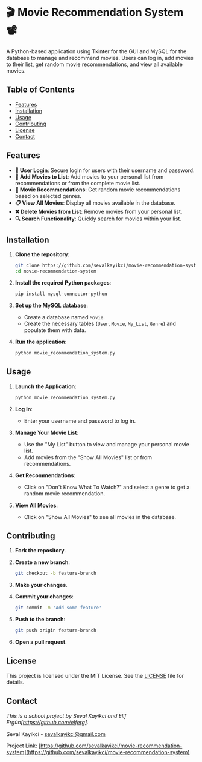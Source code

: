 # 🎬 Movie Recommendation System 📽️

A Python-based application using Tkinter for the GUI and MySQL for the database to manage and recommend movies. Users can log in, add movies to their list, get random movie recommendations, and view all available movies.

## Table of Contents

- [Features](#features)
- [Installation](#installation)
- [Usage](#usage)
- [Contributing](#contributing)
- [License](#license)
- [Contact](#contact)

## Features

- **🔑 User Login**: Secure login for users with their username and password.
- **📝 Add Movies to List**: Add movies to your personal list from recommendations or from the complete movie list.
- **🎥 Movie Recommendations**: Get random movie recommendations based on selected genres.
- **📋 View All Movies**: Display all movies available in the database.
- **❌ Delete Movies from List**: Remove movies from your personal list.
- **🔍 Search Functionality**: Quickly search for movies within your list.

## Installation

1. **Clone the repository**:

    ```bash
    git clone https://github.com/sevalkayikci/movie-recommendation-system.git
    cd movie-recommendation-system
    ```

2. **Install the required Python packages**:

    ```bash
    pip install mysql-connector-python
    ```

3. **Set up the MySQL database**:

    - Create a database named `Movie`.
    - Create the necessary tables (`User`, `Movie`, `My_List`, `Genre`) and populate them with data.

4. **Run the application**:

    ```bash
    python movie_recommendation_system.py
    ```

## Usage

1. **Launch the Application**:

    ```bash
    python movie_recommendation_system.py
    ```

2. **Log In**:
    - Enter your username and password to log in.

3. **Manage Your Movie List**:
    - Use the "My List" button to view and manage your personal movie list.
    - Add movies from the "Show All Movies" list or from recommendations.

4. **Get Recommendations**:
    - Click on "Don't Know What To Watch?" and select a genre to get a random movie recommendation.

5. **View All Movies**:
    - Click on "Show All Movies" to see all movies in the database.

## Contributing

1. **Fork the repository**.
2. **Create a new branch**:

    ```bash
    git checkout -b feature-branch
    ```

3. **Make your changes**.
4. **Commit your changes**:

    ```bash
    git commit -m 'Add some feature'
    ```

5. **Push to the branch**:

    ```bash
    git push origin feature-branch
    ```

6. **Open a pull request**.

## License

This project is licensed under the MIT License. See the [LICENSE](LICENSE) file for details.

## Contact

*This is a school project by Seval Kayikci and Elif Ergün[https://github.com/elferg].*

Seval Kayikci - [sevalkayikci@gmail.com](mailto:sevalkayikci@gmail.com)

Project Link: [https://github.com/sevalkayikci/movie-recommendation-system](https://github.com/sevalkayikci/movie-recommendation-system)
